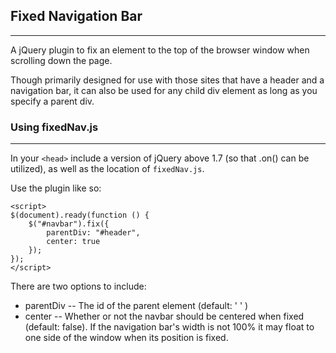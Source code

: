 ## Fixed Navigation Bar
---------

A jQuery plugin to fix an element to the top of the browser window when scrolling down the page.

Though primarily designed for use with those sites that have a header and a navigation bar, it can also be used for any child div element as long as you specify a parent div.

### Using fixedNav.js
---------

In your `<head>` include a version of jQuery above 1.7 (so that .on() can be utilized), as well as the location of `fixedNav.js`.

Use the plugin like so:

    <script>
    $(document).ready(function () {
        $("#navbar").fix({
            parentDiv: "#header",
            center: true
        });
    });
    </script>
    
There are two options to include:

*  parentDiv -- The id of the parent element (default: ' ' )
*  center -- Whether or not the navbar should be centered when fixed (default: false). If the navigation bar's width is not 100% it may float to one side of the window when its position is fixed.
